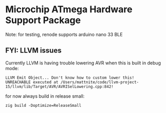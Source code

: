 # Microchip ATmega Hardware Support Package

Note: for testing, renode supports arduino nano 33 BLE

## FYI: LLVM issues

Currently LLVM is having trouble lowering AVR when this is built in debug mode:

```
LLVM Emit Object... Don't know how to custom lower this!
UNREACHABLE executed at /Users/mattnite/code/llvm-project-15/llvm/lib/Target/AVR/AVRISelLowering.cpp:842!
```

for now always build in release small:

```
zig build -Doptimize=ReleaseSmall
```
